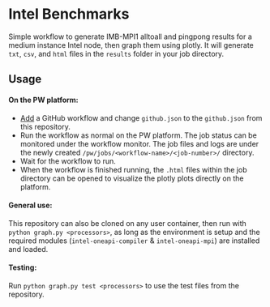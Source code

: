 # Intel Benchmarks

Simple workflow to generate IMB-MPI1 alltoall and pingpong results for a medium instance Intel node, then graph them using plotly. It will generate `txt`, `csv`, and `html` files in the `results` folder in your job directory. 

## Usage
#### On the PW platform:
- [Add](https://docs.parallel.works/interacting-with-workflows/adding-workflows) a GitHub workflow and change `github.json` to the `github.json` from this repository. 
- Run the workflow as normal on the PW platform. The job status can be monitored under the workflow monitor. The job files and logs are under the newly created `/pw/jobs/<workflow-name>/<job-number>/` directory. 
- Wait for the workflow to run.
- When the workflow is finished running, the `.html` files within the job directory can be opened to visualize the plotly plots directly on the platform. 

#### General use:
This repository can also be cloned on any user container, then run with `python graph.py <processors>`, as long as the environment is setup and the required modules (`intel-oneapi-compiler` & `intel-oneapi-mpi`) are installed and loaded. 

#### Testing:
Run `python graph.py test <processors>` to use the test files from the repository.